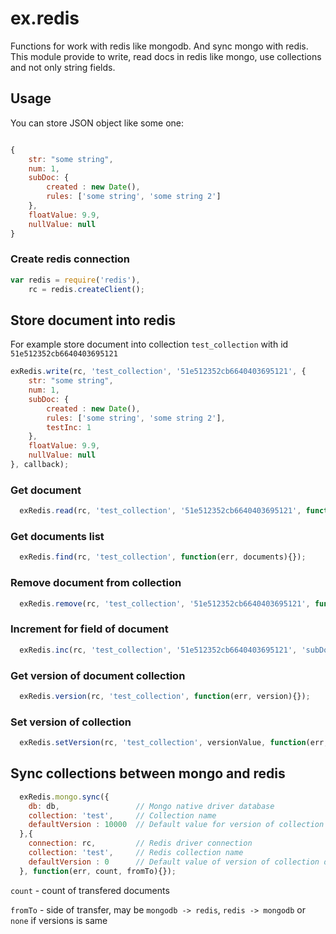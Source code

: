 ex.redis
========

Functions for work with redis like mongodb. And sync mongo with redis.
This module provide to write, read docs in redis like mongo, use collections and not only string fields.

Usage
-----------

You can store JSON object like some one:
```javascript

{
    str: "some string",
    num: 1,
    subDoc: {
        created : new Date(),
        rules: ['some string', 'some string 2']
    },
    floatValue: 9.9,
    nullValue: null
}

```

### Create redis connection

```javascript
var redis = require('redis'),
    rc = redis.createClient();
```

Store document into redis
-----

For example store document into collection `test_collection` with id `51e512352cb6640403695121`
```javascript
exRedis.write(rc, 'test_collection', '51e512352cb6640403695121', {
    str: "some string",
    num: 1,
    subDoc: {
        created : new Date(),
        rules: ['some string', 'some string 2'],
        testInc: 1
    },
    floatValue: 9.9,
    nullValue: null
}, callback);
```

### Get document
```javascript
  exRedis.read(rc, 'test_collection', '51e512352cb6640403695121', function(err, doc){});
```

### Get documents list
```javascript
  exRedis.find(rc, 'test_collection', function(err, documents){});
```

### Remove document from collection
```javascript
  exRedis.remove(rc, 'test_collection', '51e512352cb6640403695121', function(err){});
```

### Increment for field of document
```javascript
  exRedis.inc(rc, 'test_collection', '51e512352cb6640403695121', 'subDoc.testInc', 1, function(err){});
```

### Get version of document collection
```javascript
  exRedis.version(rc, 'test_collection', function(err, version){});
```

### Set version of collection
```javascript
  exRedis.setVersion(rc, 'test_collection', versionValue, function(err, version){});
```

Sync collections between mongo and redis
-----

```javascript
  exRedis.mongo.sync({
    db: db,                 // Mongo native driver database
    collection: 'test',     // Collection name
    defaultVersion : 10000  // Default value for version of collection data
  },{
    connection: rc,         // Redis driver connection
    collection: 'test',     // Redis collection name
    defaultVersion : 0      // Default value of version of collection data  
  }, function(err, count, fromTo){}); 
```

`count` - count of transfered documents

`fromTo` - side of transfer, may be `mongodb -> redis`, `redis -> mongodb` or `none` if versions is same